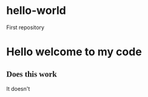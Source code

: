 # hello-world
First repository
<!DOCTYPE html>
<body>
    <div class="head">
      <h1 colour: red;>Hello welcome to my code</h1>
  </div>
  <h2 style="font-family: cursive">Does this work</h2>
    <p>It doesn't</p>
</body>
